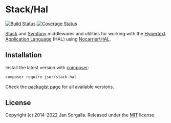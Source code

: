 Stack/Hal
=========

[![Build Status](https://travis-ci.org/jsor/stack-hal.svg?branch=master)](https://travis-ci.org/jsor/stack-hal)
[![Coverage Status](https://coveralls.io/repos/github/jsor/stack-hal/badge.svg?branch=master)](https://coveralls.io/github/jsor/stack-hal?branch=master)

[Stack](https://stackphp.com) and [Symfony](https://symfony.com) middlewares
and utilities for working with the
[Hypertext Application Language](https://tools.ietf.org/html/draft-kelly-json-hal-06)
(HAL) using [Nocarrier\HAL](https://github.com/blongden/hal).

Installation
------------

Install the latest version with [composer](https://getcomposer.org):

```bash
composer require jsor/stack-hal
```

Check the [packagist page](https://packagist.org/packages/jsor/stack-hal) for
all available versions.

License
-------

Copyright (c) 2014-2022 Jan Sorgalla.
Released under the [MIT](LICENSE) license.
